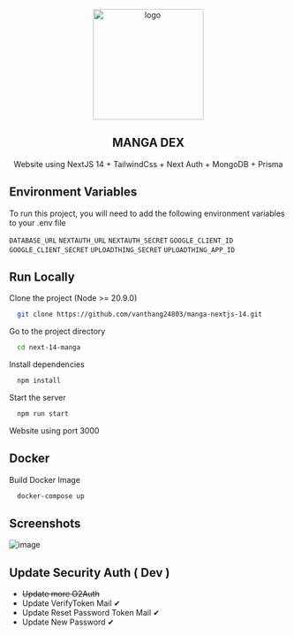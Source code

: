 <div align="center">
  <a href="https://github.com/vanthang24803/manga-nextjs-14">
    <img src="https://utfs.io/f/93b15ab6-043f-4315-9219-b096ca943f88-1zbfv.png" alt="logo" width="200" height="200">
  </a>
</div>

<h2 align="center">MANGA DEX</h2>

<p align="center">Website using NextJS 14 + TailwindCss + Next Auth + MongoDB + Prisma</p>


## Environment Variables

To run this project, you will need to add the following environment variables to your .env file

`DATABASE_URL`
`NEXTAUTH_URL`
`NEXTAUTH_SECRET`
`GOOGLE_CLIENT_ID `
`GOOGLE_CLIENT_SECRET`
`UPLOADTHING_SECRET`
`UPLOADTHING_APP_ID`

## Run Locally

Clone the project (Node >= 20.9.0)

```bash
  git clone https://github.com/vanthang24803/manga-nextjs-14.git
```

Go to the project directory

```bash
  cd next-14-manga
```

Install dependencies

```bash
  npm install
```

Start the server

```bash
  npm run start
```

Website using port 3000

## Docker

Build Docker Image

```bash
  docker-compose up
```

## Screenshots

![image](https://github.com/vanthang24803/manga-nextjs-14/assets/101810628/802e15ce-1383-47ed-a26b-4ad6e95bc41d)

## Update Security Auth ( Dev )
- <s>Update more O2Auth </s>
- Update VerifyToken Mail ✔
- Update Reset Password Token Mail ✔
- Update New Password ✔





